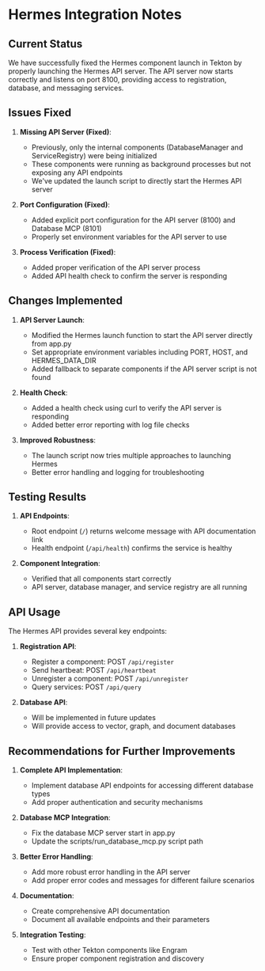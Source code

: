 # Hermes Integration Notes

## Current Status

We have successfully fixed the Hermes component launch in Tekton by properly launching the Hermes API server. The API server now starts correctly and listens on port 8100, providing access to registration, database, and messaging services.

## Issues Fixed

1. **Missing API Server (Fixed)**:
   - Previously, only the internal components (DatabaseManager and ServiceRegistry) were being initialized
   - These components were running as background processes but not exposing any API endpoints
   - We've updated the launch script to directly start the Hermes API server

2. **Port Configuration (Fixed)**:
   - Added explicit port configuration for the API server (8100) and Database MCP (8101)
   - Properly set environment variables for the API server to use

3. **Process Verification (Fixed)**:
   - Added proper verification of the API server process
   - Added API health check to confirm the server is responding

## Changes Implemented

1. **API Server Launch**:
   - Modified the Hermes launch function to start the API server directly from app.py
   - Set appropriate environment variables including PORT, HOST, and HERMES_DATA_DIR
   - Added fallback to separate components if the API server script is not found

2. **Health Check**:
   - Added a health check using curl to verify the API server is responding
   - Added better error reporting with log file checks

3. **Improved Robustness**:
   - The launch script now tries multiple approaches to launching Hermes
   - Better error handling and logging for troubleshooting

## Testing Results

1. **API Endpoints**:
   - Root endpoint (`/`) returns welcome message with API documentation link
   - Health endpoint (`/api/health`) confirms the service is healthy

2. **Component Integration**:
   - Verified that all components start correctly
   - API server, database manager, and service registry are all running

## API Usage

The Hermes API provides several key endpoints:

1. **Registration API**:
   - Register a component: POST `/api/register`
   - Send heartbeat: POST `/api/heartbeat`
   - Unregister a component: POST `/api/unregister`
   - Query services: POST `/api/query`

2. **Database API**:
   - Will be implemented in future updates
   - Will provide access to vector, graph, and document databases

## Recommendations for Further Improvements

1. **Complete API Implementation**:
   - Implement database API endpoints for accessing different database types
   - Add proper authentication and security mechanisms

2. **Database MCP Integration**:
   - Fix the database MCP server start in app.py
   - Update the scripts/run_database_mcp.py script path

3. **Better Error Handling**:
   - Add more robust error handling in the API server
   - Add proper error codes and messages for different failure scenarios

4. **Documentation**:
   - Create comprehensive API documentation
   - Document all available endpoints and their parameters

5. **Integration Testing**:
   - Test with other Tekton components like Engram
   - Ensure proper component registration and discovery